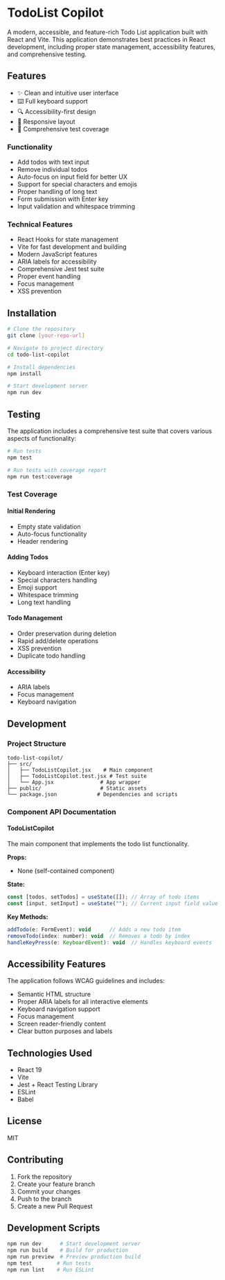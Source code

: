 # TodoList Copilot

A modern, accessible, and feature-rich Todo List application built with React and Vite. This application demonstrates best practices in React development, including proper state management, accessibility features, and comprehensive testing.

## Features

- ✨ Clean and intuitive user interface
- ⌨️ Full keyboard support
- 🔍 Accessibility-first design
- 📱 Responsive layout
- 🧪 Comprehensive test coverage

### Functionality

- Add todos with text input
- Remove individual todos
- Auto-focus on input field for better UX
- Support for special characters and emojis
- Proper handling of long text
- Form submission with Enter key
- Input validation and whitespace trimming

### Technical Features

- React Hooks for state management
- Vite for fast development and building
- Modern JavaScript features
- ARIA labels for accessibility
- Comprehensive Jest test suite
- Proper event handling
- Focus management
- XSS prevention

## Installation

```bash
# Clone the repository
git clone [your-repo-url]

# Navigate to project directory
cd todo-list-copilot

# Install dependencies
npm install

# Start development server
npm run dev
```

## Testing

The application includes a comprehensive test suite that covers various aspects of functionality:

```bash
# Run tests
npm test

# Run tests with coverage report
npm run test:coverage
```

### Test Coverage

#### Initial Rendering
- Empty state validation
- Auto-focus functionality
- Header rendering

#### Adding Todos
- Keyboard interaction (Enter key)
- Special characters handling
- Emoji support
- Whitespace trimming
- Long text handling

#### Todo Management
- Order preservation during deletion
- Rapid add/delete operations
- XSS prevention
- Duplicate todo handling

#### Accessibility
- ARIA labels
- Focus management
- Keyboard navigation

## Development

### Project Structure

```
todo-list-copilot/
├── src/
│   ├── TodoListCopilot.jsx    # Main component
│   ├── TodoListCopilot.test.jsx # Test suite
│   └── App.jsx               # App wrapper
├── public/                   # Static assets
└── package.json             # Dependencies and scripts
```

### Component API Documentation

#### TodoListCopilot

The main component that implements the todo list functionality.

**Props:**
- None (self-contained component)

**State:**
```javascript
const [todos, setTodos] = useState([]); // Array of todo items
const [input, setInput] = useState(""); // Current input field value
```

**Key Methods:**
```javascript
addTodo(e: FormEvent): void      // Adds a new todo item
removeTodo(index: number): void  // Removes a todo by index
handleKeyPress(e: KeyboardEvent): void  // Handles keyboard events
```

## Accessibility Features

The application follows WCAG guidelines and includes:
- Semantic HTML structure
- Proper ARIA labels for all interactive elements
- Keyboard navigation support
- Focus management
- Screen reader-friendly content
- Clear button purposes and labels

## Technologies Used

- React 19
- Vite
- Jest + React Testing Library
- ESLint
- Babel

## License

MIT

## Contributing

1. Fork the repository
2. Create your feature branch
3. Commit your changes
4. Push to the branch
5. Create a new Pull Request

## Development Scripts

```bash
npm run dev      # Start development server
npm run build    # Build for production
npm run preview  # Preview production build
npm test        # Run tests
npm run lint    # Run ESLint
```
